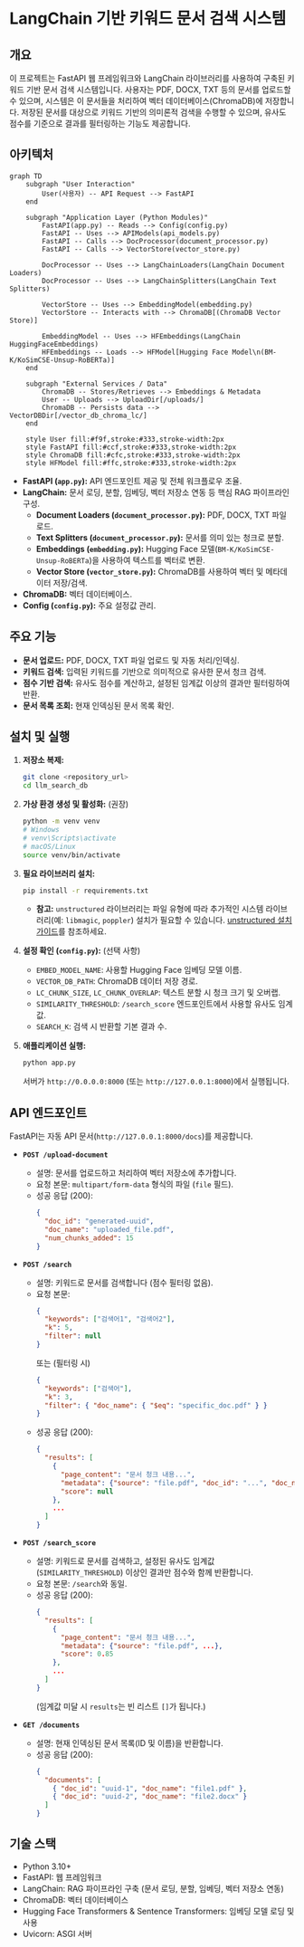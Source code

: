# LangChain 기반 키워드 문서 검색 시스템

## 개요

이 프로젝트는 FastAPI 웹 프레임워크와 LangChain 라이브러리를 사용하여 구축된 키워드 기반 문서 검색 시스템입니다. 사용자는 PDF, DOCX, TXT 등의 문서를 업로드할 수 있으며, 시스템은 이 문서들을 처리하여 벡터 데이터베이스(ChromaDB)에 저장합니다. 저장된 문서를 대상으로 키워드 기반의 의미론적 검색을 수행할 수 있으며, 유사도 점수를 기준으로 결과를 필터링하는 기능도 제공합니다.

## 아키텍처

```mermaid
graph TD
    subgraph "User Interaction"
        User(사용자) -- API Request --> FastAPI
    end

    subgraph "Application Layer (Python Modules)"
        FastAPI(app.py) -- Reads --> Config(config.py)
        FastAPI -- Uses --> APIModels(api_models.py)
        FastAPI -- Calls --> DocProcessor(document_processor.py)
        FastAPI -- Calls --> VectorStore(vector_store.py)

        DocProcessor -- Uses --> LangChainLoaders(LangChain Document Loaders)
        DocProcessor -- Uses --> LangChainSplitters(LangChain Text Splitters)

        VectorStore -- Uses --> EmbeddingModel(embedding.py)
        VectorStore -- Interacts with --> ChromaDB[(ChromaDB Vector Store)]

        EmbeddingModel -- Uses --> HFEmbeddings(LangChain HuggingFaceEmbeddings)
        HFEmbeddings -- Loads --> HFModel[Hugging Face Model\n(BM-K/KoSimCSE-Unsup-RoBERTa)]
    end

    subgraph "External Services / Data"
        ChromaDB -- Stores/Retrieves --> Embeddings & Metadata
        User -- Uploads --> UploadDir[/uploads/]
        ChromaDB -- Persists data --> VectorDBDir[/vector_db_chroma_lc/]
    end

    style User fill:#f9f,stroke:#333,stroke-width:2px
    style FastAPI fill:#ccf,stroke:#333,stroke-width:2px
    style ChromaDB fill:#cfc,stroke:#333,stroke-width:2px
    style HFModel fill:#ffc,stroke:#333,stroke-width:2px
```

- **FastAPI (`app.py`):** API 엔드포인트 제공 및 전체 워크플로우 조율.
- **LangChain:** 문서 로딩, 분할, 임베딩, 벡터 저장소 연동 등 핵심 RAG 파이프라인 구성.
  - **Document Loaders (`document_processor.py`):** PDF, DOCX, TXT 파일 로드.
  - **Text Splitters (`document_processor.py`):** 문서를 의미 있는 청크로 분할.
  - **Embeddings (`embedding.py`):** Hugging Face 모델(`BM-K/KoSimCSE-Unsup-RoBERTa`)을 사용하여 텍스트를 벡터로 변환.
  - **Vector Store (`vector_store.py`):** ChromaDB를 사용하여 벡터 및 메타데이터 저장/검색.
- **ChromaDB:** 벡터 데이터베이스.
- **Config (`config.py`):** 주요 설정값 관리.

## 주요 기능

- **문서 업로드:** PDF, DOCX, TXT 파일 업로드 및 자동 처리/인덱싱.
- **키워드 검색:** 입력된 키워드를 기반으로 의미적으로 유사한 문서 청크 검색.
- **점수 기반 검색:** 유사도 점수를 계산하고, 설정된 임계값 이상의 결과만 필터링하여 반환.
- **문서 목록 조회:** 현재 인덱싱된 문서 목록 확인.

## 설치 및 실행

1.  **저장소 복제:**

    ```bash
    git clone <repository_url>
    cd llm_search_db
    ```

2.  **가상 환경 생성 및 활성화:** (권장)

    ```bash
    python -m venv venv
    # Windows
    # venv\Scripts\activate
    # macOS/Linux
    source venv/bin/activate
    ```

3.  **필요 라이브러리 설치:**

    ```bash
    pip install -r requirements.txt
    ```

    - **참고:** `unstructured` 라이브러리는 파일 유형에 따라 추가적인 시스템 라이브러리(예: `libmagic`, `poppler`) 설치가 필요할 수 있습니다. [unstructured 설치 가이드](https://unstructured-io.github.io/unstructured/installation/full_installation.html)를 참조하세요.

4.  **설정 확인 (`config.py`):** (선택 사항)

    - `EMBED_MODEL_NAME`: 사용할 Hugging Face 임베딩 모델 이름.
    - `VECTOR_DB_PATH`: ChromaDB 데이터 저장 경로.
    - `LC_CHUNK_SIZE`, `LC_CHUNK_OVERLAP`: 텍스트 분할 시 청크 크기 및 오버랩.
    - `SIMILARITY_THRESHOLD`: `/search_score` 엔드포인트에서 사용할 유사도 임계값.
    - `SEARCH_K`: 검색 시 반환할 기본 결과 수.

5.  **애플리케이션 실행:**
    ```bash
    python app.py
    ```
    서버가 `http://0.0.0.0:8000` (또는 `http://127.0.0.1:8000`)에서 실행됩니다.

## API 엔드포인트

FastAPI는 자동 API 문서(`http://127.0.0.1:8000/docs`)를 제공합니다.

- **`POST /upload-document`**

  - 설명: 문서를 업로드하고 처리하여 벡터 저장소에 추가합니다.
  - 요청 본문: `multipart/form-data` 형식의 파일 (`file` 필드).
  - 성공 응답 (200):
    ```json
    {
      "doc_id": "generated-uuid",
      "doc_name": "uploaded_file.pdf",
      "num_chunks_added": 15
    }
    ```

- **`POST /search`**

  - 설명: 키워드로 문서를 검색합니다 (점수 필터링 없음).
  - 요청 본문:
    ```json
    {
      "keywords": ["검색어1", "검색어2"],
      "k": 5,
      "filter": null
    }
    ```
    또는 (필터링 시)
    ```json
    {
      "keywords": ["검색어"],
      "k": 3,
      "filter": { "doc_name": { "$eq": "specific_doc.pdf" } }
    }
    ```
  - 성공 응답 (200):
    ```json
    {
      "results": [
        {
          "page_content": "문서 청크 내용...",
          "metadata": {"source": "file.pdf", "doc_id": "...", "doc_name": "...", "chunk_index": 0},
          "score": null
        },
        ...
      ]
    }
    ```

- **`POST /search_score`**

  - 설명: 키워드로 문서를 검색하고, 설정된 유사도 임계값(`SIMILARITY_THRESHOLD`) 이상인 결과만 점수와 함께 반환합니다.
  - 요청 본문: `/search`와 동일.
  - 성공 응답 (200):
    ```json
    {
      "results": [
        {
          "page_content": "문서 청크 내용...",
          "metadata": {"source": "file.pdf", ...},
          "score": 0.85
        },
        ...
      ]
    }
    ```
    (임계값 미달 시 `results`는 빈 리스트 `[]`가 됩니다.)

- **`GET /documents`**
  - 설명: 현재 인덱싱된 문서 목록(ID 및 이름)을 반환합니다.
  - 성공 응답 (200):
    ```json
    {
      "documents": [
        { "doc_id": "uuid-1", "doc_name": "file1.pdf" },
        { "doc_id": "uuid-2", "doc_name": "file2.docx" }
      ]
    }
    ```

## 기술 스택

- Python 3.10+
- FastAPI: 웹 프레임워크
- LangChain: RAG 파이프라인 구축 (문서 로딩, 분할, 임베딩, 벡터 저장소 연동)
- ChromaDB: 벡터 데이터베이스
- Hugging Face Transformers & Sentence Transformers: 임베딩 모델 로딩 및 사용
- Uvicorn: ASGI 서버
